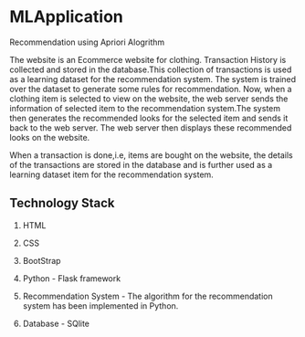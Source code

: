 # MLApplication
Recommendation using Apriori Alogrithm

The website is an Ecommerce website for clothing. Transaction History is collected and stored in the database.This collection of transactions is used as a learning dataset for the recommendation system. The system is trained over the dataset to generate some rules for recommendation. Now, when a clothing item is selected to view on the website, the web server sends the information of selected item to the recommendation system.The system then generates the recommended looks for the selected item and sends it back to the web server. The web server then displays these recommended looks on the website.

When a transaction is done,i.e, items are bought on the website, the details of the transactions are stored in the database and is further used as a learning dataset item for the recommendation system.

## Technology Stack
1. HTML

2. CSS

3. BootStrap

4. Python - Flask framework

5. Recommendation System - The algorithm for the recommendation system has been implemented in Python.

6. Database - SQlite
